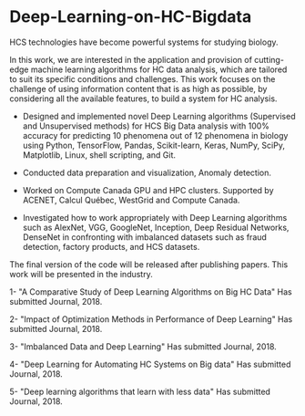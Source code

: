 # Deep-Learning-on-HC-Bigdata
HCS technologies have become powerful systems for studying biology. 

In this work, we are interested in the application and provision of cutting-edge machine learning algorithms for HC data analysis, which are tailored to suit its specific conditions and challenges. This work focuses on the challenge of using information content that is as high as possible, by considering all the available features, to build a system for HC analysis. 

-	Designed and implemented novel Deep Learning algorithms (Supervised and Unsupervised methods) for HCS Big Data analysis with 100% accuracy for predicting 10 phenomena out of 12 phenomena in biology using Python, TensorFlow, Pandas, Scikit-learn, Keras, NumPy, SciPy, Matplotlib, Linux, shell scripting, and Git.

-	Conducted data preparation and visualization, Anomaly detection.

-	Worked on Compute Canada GPU and HPC clusters. Supported by ACENET, Calcul Québec, WestGrid and Compute Canada.

-	Investigated how to work appropriately with Deep Learning algorithms such as AlexNet, VGG, GoogleNet, Inception, Deep Residual Networks, DenseNet in confronting with imbalanced datasets such as fraud detection, factory products, and HCS datasets.


The final version of the code will be released after publishing papers. This work will be presented in the industry.

1- "A Comparative Study of Deep Learning Algorithms on Big HC Data" Has submitted Journal, 2018.   

2- "Impact of Optimization Methods in Performance of Deep Learning" Has submitted Journal, 2018.

3- "Imbalanced Data and Deep Learning" Has submitted Journal, 2018. 

4- "Deep Learning for Automating HC Systems on Big data" Has submitted Journal, 2018. 

5- "Deep learning algorithms that learn with less data" Has submitted Journal, 2018.  


